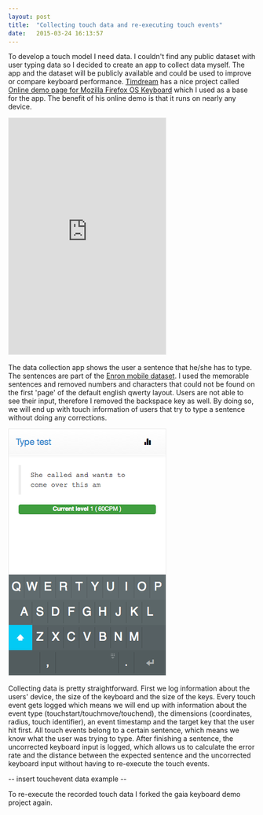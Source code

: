 ```yaml
---
layout: post
title:  "Collecting touch data and re-executing touch events"
date:   2015-03-24 16:13:57
---
```


To develop a touch model I need data. I couldn't find any public dataset with user typing data so I decided to create an app to collect data myself. The app and the dataset will be publicly available and could be used to improve or compare keyboard performance. [Timdream][timdream] has a nice project called [Online demo page for Mozilla Firefox OS Keyboard][timdreamdemo] which I used as a base for the app. The benefit of his online demo is that it runs on nearly any device.

<p class="center" style="width:320px">
	<iframe width="320" height="480" src="http://timdream.org/gaia-keyboard-demo/" frameborder="0" style="border: 1px solid #E8E8E8;">
	</iframe>
</p>

The data collection app shows the user a sentence that he/she has to type. The sentences are part of the [Enron mobile dataset][enron]. I used the memorable sentences and removed numbers and characters that could not be found on the first 'page' of the default english qwerty layout. Users are not able to see their input, therefore I removed the backspace key as well. By doing so, we will end up with touch information of users that try to type a sentence without doing any corrections.

<p class="center" style="width:320px">
	<img src="/assets/app.png" alt="app" style="border: 1px solid #E8E8E8;">	
</p>

Collecting data is pretty straightforward. First we log information about the users' device, the size of the keyboard and the size of the keys. Every touch event gets logged which means we will end up with information about the event type (touchstart/touchmove/touchend), the dimensions (coordinates, radius, touch identifier), an event timestamp and the target key that the user hit first. All touch events belong to a certain sentence, which means we know what the user was trying to type. After finishing a sentence, the uncorrected keyboard input is logged, which allows us to calculate the error rate and the distance between the expected sentence and the uncorrected keyboard input without having to re-execute the touch events.

-- insert touchevent data example --

To re-execute the recorded touch data I forked the gaia keyboard demo project again. 

[timdream]: https://github.com/timdream
[timdreamdemo]: https://github.com/timdream/gaia-keyboard-demo
[enron]: http://keithv.com/software/enronmobile/